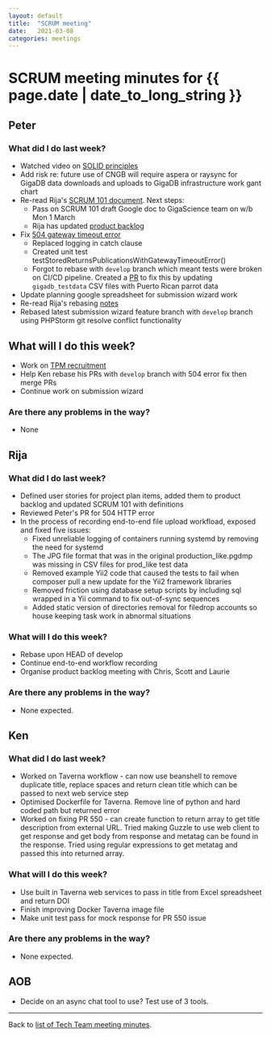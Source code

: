 ```yaml
---
layout: default
title:  "SCRUM meeting"
date:   2021-03-08
categories: meetings
---
```

# SCRUM meeting minutes for {{ page.date | date_to_long_string }}

## Peter

### What did I do last week?
* Watched video on [SOLID principles](https://www.youtube.com/watch?v=rtmFCcjEgEw)
* Add risk re: future use of CNGB will require aspera or raysync for GigaDB data downloads and uploads to GigaDB infrastructure work gant chart
* Re-read Rija's [SCRUM 101 document](https://docs.google.com/document/d/1vs0e56U-xIqK1nMoahayMwELCKTJ6rE56UmlSVGfFcM/edit). Next steps:
    * Pass on SCRUM 101 draft Google doc to GigaScience team on w/b Mon 1 March
    * Rija has updated [product backlog](https://docs.google.com/spreadsheets/d/1cXn4f879vfzsflcKXGPghqIM_DAvPQGb/edit#gid=2132330893)
* Fix [504 gateway timeout error](https://github.com/gigascience/gigadb-website/pull/554)
    * Replaced logging in catch clause
    * Created unit test testStoredReturnsPublicationsWithGatewayTimeoutError()
    * Forgot to rebase with `develop` branch which meant tests were broken on
      CI/CD pipeline. Created a [PR]((https://github.com/gigascience/gigadb-website/pull/557)) 
      to fix this by updating `gigadb_testdata` CSV files with Puerto Rican 
      parrot data
* Update planning google spreadsheet for submission wizard work
* Re-read Rija's rebasing [notes](https://gist.github.com/rija/f2665f78a64abde6cc6c72b4435d7aa1)
* Rebased latest submission wizard feature branch with `develop` branch using 
  PHPStorm git resolve conflict functionality

## What will I do this week?
* Work on [TPM recruitment](https://docs.google.com/document/d/1s0j0ZVY6NPz--2Y3xReVzR-F-OP97izJ1MYNP465XWE)
* Help Ken rebase his PRs with `develop` branch with 504 error fix then merge PRs
* Continue work on submission wizard

### Are there any problems in the way?
* None

## Rija

### What did I do last week?
* Defined user stories for project plan items, added them to product backlog and
  updated SCRUM 101 with definitions
* Reviewed Peter's PR for 504 HTTP error
* In the process of recording end-to-end file upload workfload, exposed and 
  fixed five issues:
  * Fixed unreliable logging of containers running systemd by removing the need 
    for systemd
  * The JPG file format that was in the original production_like.pgdmp was 
    missing in CSV files for prod_like test data
  * Removed example Yii2 code that caused the tests to fail when composer pull a 
    new update for the Yii2 framework libraries
  * Removed friction using database setup scripts by including sql wrapped in a 
    Yii command to fix out-of-sync sequences
  * Added static version of directories removal for filedrop accounts so house 
    keeping task work in abnormal situations

### What will I do this week?
  * Rebase upon HEAD of develop
  * Continue end-to-end workflow recording
  * Organise product backlog meeting with Chris, Scott and Laurie

### Are there any problems in the way?
* None expected.

## Ken

### What did I do last week?
* Worked on Taverna workflow - can now use beanshell to remove duplicate title, 
  replace spaces and return clean title which can be passed to next web service
  step
* Optimised Dockerfile for Taverna. Remove line of python and hard coded 
  path but returned error
* Worked on fixing PR 550 - can create function to return array to get title 
  description from external URL. Tried making Guzzle to use web client to get 
  response and get body from response and metatag can be found in the response. 
  Tried using regular expressions to get metatag and passed this into returned 
  array.

### What will I do this week?
* Use built in Taverna web services to pass in title from Excel spreadsheet and 
  return DOI
* Finish improving Docker Taverna image file 
* Make unit test pass for mock response for PR 550 issue

### Are there any problems in the way?
* None expected.

## AOB

* Decide on an async chat tool to use? Test use of 3 tools.


<hr>

Back to [list of Tech Team meeting minutes][scrum-meetings].

[scrum-meetings]: /techteam/index.html
